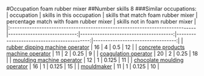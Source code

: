 #Occupation foam rubber mixer
##Number skills 8
###Similar occupations:
| occupation                                                                  |   skills in this occupation |   skills that match foam rubber mixer |   percentage match with foam rubber mixer |   skills not in foam rubber mixer |
|:----------------------------------------------------------------------------|----------------------------:|--------------------------------------:|------------------------------------------:|----------------------------------:|
| [rubber dipping machine operator](rubber_dipping_machine_operator.md)       |                          16 |                                     4 |                                     0.5   |                                12 |
| [concrete products machine operator](concrete_products_machine_operator.md) |                          11 |                                     2 |                                     0.25  |                                 9 |
| [coagulation operator](coagulation_operator.md)                             |                          20 |                                     2 |                                     0.25  |                                18 |
| [moulding machine operator](moulding_machine_operator.md)                   |                          12 |                                     1 |                                     0.125 |                                11 |
| [chocolate moulding operator](chocolate_moulding_operator.md)               |                          16 |                                     1 |                                     0.125 |                                15 |
| [mouldmaker](mouldmaker.md)                                                 |                          11 |                                     1 |                                     0.125 |                                10 |
